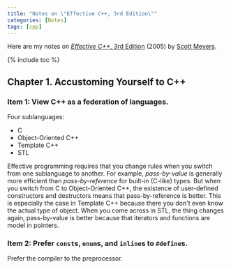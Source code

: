 ```yaml
---
title: "Notes on \"Effective C++, 3rd Edition\""
categories: [Notes]
tags: [cpp]
---
```


Here are my notes on [*Effective C++*, 3rd Edition](https://www.amazon.com/dp/0321334876) (2005) by [Scott Meyers](https://www.aristeia.com/).

{% include toc %}

## Chapter 1. Accustoming Yourself to C++

### Item 1: View C++ as a federation of languages.

Four sublanguages:

- C
- Object-Oriented C++
- Template C++
- STL

Effective programming requires that you change rules when you switch from one sublanguage to another. For example, *pass-by-value* is generally more efficient than *pass-by-reference* for built-in (C-like) types. But when you switch from C to Object-Oriented C++, the existence of user-defined constructors and destructors means that pass-by-reference is better. This is especially the case in Template C++ because there you don't even know the actual type of object. When you come across in STL, the thing changes again, pass-by-value is better because that iterators and functions are model in pointers.

### Item 2: Prefer `const`s, `enum`s, and `inline`s to `#define`s.

Prefer the compiler to the preprocessor.

